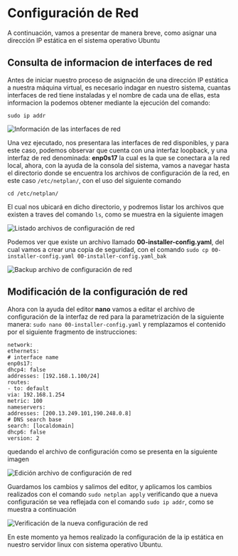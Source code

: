 # Configuración de Red
A continuación, vamos a presentar de manera breve, como asignar una dirección IP estática en el sistema operativo Ubuntu

## Consulta de informacion de interfaces de red

Antes de iniciar nuestro proceso de asignación de una dirección IP estática a nuestra máquina virtual, es necesario indagar en nuestro sistema, cuantas interfaces de red tiene instaladas y el nombre de cada una de ellas, esta informacion la podemos obtener mediante la ejecución del comando:

```sudo ip addr```

![Información de las interfaces de red](https://github.com/hernandopena/Wazuh/blob/3ec8094755ce619d9f574ea5abd49d3d29b8dbcf/1.%20Instalaci%C3%B3n%20Ubuntu%2022.04/imagenes/informacion_interfaces.jpg)

Una vez ejecutado, nos presentara las interfaces de red disponibles, y para este caso, podemos observar que cuenta con una interfaz loopback, y una interfaz de red denominada: **enp0s17** la cual es la que se conectara a la red local, ahora, con la ayuda de la consola del sistema, vamos a navegar hasta el directorio donde se encuentra los archivos de configuración de la red, en este caso ```/etc/netplan/```, con el uso del siguiente comando

```cd /etc/netplan/```

El cual nos ubicará en dicho directorio, y podremos listar los archivos que existen a traves del comando ```ls```, como se muestra en la siguiente imagen

![Listado archivos de configuración de red](https://github.com/hernandopena/Wazuh/blob/3ec8094755ce619d9f574ea5abd49d3d29b8dbcf/1.%20Instalaci%C3%B3n%20Ubuntu%2022.04/imagenes/ruta_configuracion_red.jpg)

Podemos ver que existe un archivo llamado **00-installer-config.yaml**, del cual vamos a crear una copia de seguridad, con el comando ```sudo cp 00-installer-config.yaml 00-installer-config.yaml_bak```

![Backup archivo de configuración de red](https://github.com/hernandopena/Wazuh/blob/3ec8094755ce619d9f574ea5abd49d3d29b8dbcf/1.%20Instalaci%C3%B3n%20Ubuntu%2022.04/imagenes/backup_archivo_red.jpg)


## Modificación de la configuración de red

Ahora con la ayuda del editor **nano** vamos a editar el archivo de configuración de la interfaz de red para la parametrización de la siguiente manera: ```sudo nano 00-installer-config.yaml``` y remplazamos el contenido por el siguiente fragmento de instrucciones:

```
network:
ethernets:
# interface name
enp0s17:
dhcp4: false
addresses: [192.168.1.100/24]
routes:
- to: default
via: 192.168.1.254
metric: 100
nameservers:
addresses: [200.13.249.101,190.248.0.8]
# DNS search base
search: [localdomain]
dhcp6: false
version: 2
```

quedando el archivo de configuración como se presenta en la siguiente imagen

![Edición archivo de configuración de red](https://github.com/hernandopena/Wazuh/blob/3ec8094755ce619d9f574ea5abd49d3d29b8dbcf/1.%20Instalaci%C3%B3n%20Ubuntu%2022.04/imagenes/edit_conf_red.jpg)

Guardamos los cambios y salimos del editor, y aplicamos los cambios realizados con el comando ```sudo netplan apply``` verificando que a nueva configuración se vea reflejada con el comando ```sudo ip addr```, como se muestra a continuación

![Verificación de la nueva configuración de red](https://github.com/hernandopena/Wazuh/blob/3ec8094755ce619d9f574ea5abd49d3d29b8dbcf/1.%20Instalaci%C3%B3n%20Ubuntu%2022.04/imagenes/verificacion_netplan.jpg)

En este momento ya hemos realizado la configuración de la ip estática en nuestro servidor linux con sistema operativo Ubuntu.
